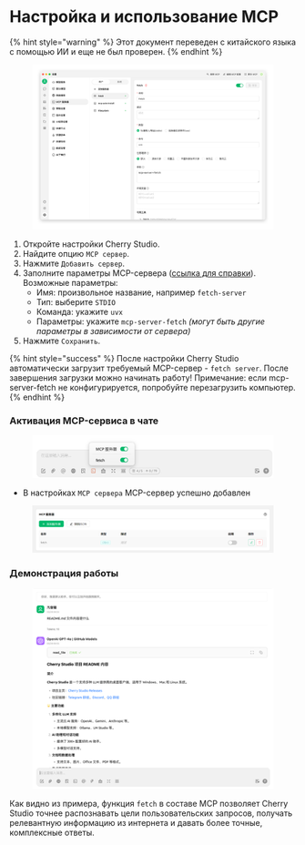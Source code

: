 # Настройка и использование MCP


{% hint style="warning" %}
Этот документ переведен с китайского языка с помощью ИИ и еще не был проверен.
{% endhint %}




<figure><img src="../../.gitbook/assets/image (8) (1).png" alt=""><figcaption></figcaption></figure>

1. Откройте настройки Cherry Studio.
2. Найдите опцию `MCP сервер`.
3. Нажмите `Добавить сервер`.
4. Заполните параметры MCP-сервера ([ссылка для справки](https://github.com/modelcontextprotocol/servers/tree/main/src/fetch)). Возможные параметры:
   * Имя: произвольное название, например `fetch-server`
   * Тип: выберите `STDIO`
   * Команда: укажите `uvx`
   * Параметры: укажите `mcp-server-fetch`
   *(могут быть другие параметры в зависимости от сервера)*
5. Нажмите `Сохранить`.

{% hint style="success" %}
После настройки Cherry Studio автоматически загрузит требуемый MCP-сервер - `fetch server`. После завершения загрузки можно начинать работу! Примечание: если mcp-server-fetch не конфигурируется, попробуйте перезагрузить компьютер.
{% endhint %}

### Активация MCP-сервиса в чате

<figure><img src="../../.gitbook/assets/MCP-输入框按钮示例.png" alt=""><figcaption></figcaption></figure>

* В настройках `MCP сервера` MCP-сервер успешно добавлен

<figure><img src="../../.gitbook/assets/MCP服务器示例.png" alt=""><figcaption></figcaption></figure>

### **Демонстрация работы**

<figure><img src="../../.gitbook/assets/image (1) (1) (1) (1) (1).png" alt=""><figcaption></figcaption></figure>

Как видно из примера, функция `fetch` в составе MCP позволяет Cherry Studio точнее распознавать цели пользовательских запросов, получать релевантную информацию из интернета и давать более точные, комплексные ответы.